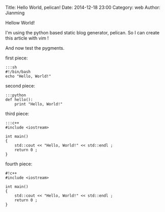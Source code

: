 Title: Hello World, pelican!
Date: 2014-12-18 23:00
Category: web
Author: Jianming

Hellow World!

I'm using the python based static blog generator, pelican.
So I can create this article with vim !

And now test the pygments.

first piece:
	
    :::sh
    #!/bin/bash
    echo "Hello, World!"

second piece:

    :::python
    def hello():
	    print "Hello, World!"

third piece:

    :::c++
    #include <iostream>

    int main()
    {
	    std::cout << "Hello, World!" << std::endl ;
	    return 0 ;
    }

fourth piece:
	
    #!c++
    #include <iostream>

    int main()
    {
        std::cout << "Hello, World!" << std::endl ;
        return 0 ;
    }
	
